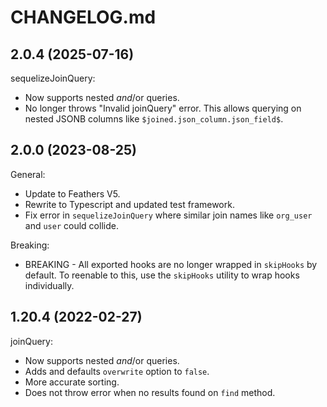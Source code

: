 # CHANGELOG.md

## 2.0.4 (2025-07-16)

sequelizeJoinQuery:

- Now supports nested $and/$or queries.
- No longer throws "Invalid joinQuery" error. This allows querying on nested JSONB columns like `$joined.json_column.json_field$`.

## 2.0.0 (2023-08-25)

General:

- Update to Feathers V5.
- Rewrite to Typescript and updated test framework.
- Fix error in `sequelizeJoinQuery` where similar join names like `org_user` and `user` could collide.

Breaking:

- BREAKING - All exported hooks are no longer wrapped in `skipHooks` by default. To reenable to this, use the `skipHooks` utility to wrap hooks individually.

## 1.20.4 (2022-02-27)

joinQuery:

- Now supports nested $and/$or queries.
- Adds and defaults `overwrite` option to `false`.
- More accurate sorting.
- Does not throw error when no results found on `find` method.

